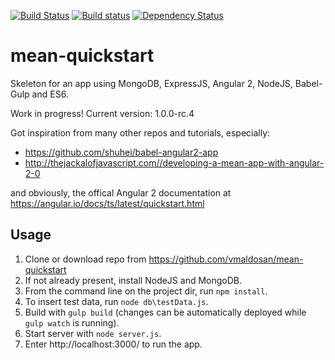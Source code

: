 [![Build Status](https://travis-ci.org/vmaldosan/mean-quickstart.svg?branch=master)](https://travis-ci.org/vmaldosan/mean-quickstart)
[![Build status](https://ci.appveyor.com/api/projects/status/4ekct3amec3a84jy?svg=true)](https://ci.appveyor.com/project/vmaldosan/mean-quickstart)
[![Dependency Status](https://david-dm.org/vmaldosan/mean-quickstart.svg)](https://david-dm.org/vmaldosan/mean-quickstart)

# mean-quickstart
Skeleton for an app using MongoDB, ExpressJS, Angular 2, NodeJS, Babel-Gulp and ES6.

Work in progress! 
Current version: 1.0.0-rc.4

Got inspiration from many other repos and tutorials, especially:
* https://github.com/shuhei/babel-angular2-app
* http://thejackalofjavascript.com//developing-a-mean-app-with-angular-2-0

and obviously, the offical Angular 2 documentation at https://angular.io/docs/ts/latest/quickstart.html

## Usage

1. Clone or download repo from https://github.com/vmaldosan/mean-quickstart
2. If not already present, install NodeJS and MongoDB.
3. From the command line on the project dir, run ```npm install```.
4. To insert test data, run ```node db\testData.js```.
5. Build with ```gulp build``` (changes can be automatically deployed while ```gulp watch``` is running).
5. Start server with ```node server.js```.
6. Enter http://localhost:3000/ to run the app.
